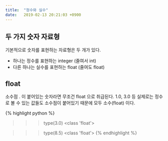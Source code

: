 ```yaml
---
title:  "정수와 실수"
date:   2019-02-13 20:21:03 +0900
---
```



## 두 가지 숫자 자료형
기본적으로 숫자를 표현하는 자료형은 두 개가 있다.
* 하나는 정수를 표현하는 integer (줄여서 int)
* 다른 하나는 실수를 표현하는 float (줄여도 float)


## float
소수점 . 이 붙어있는 숫자라면 무조건 float 으로 취급된다.
1.0, 3.0 등 실제로는 정수로 볼 수 있는 값들도 소수점이 붙어있기
때문에 모두 소수(float) 이다.

{% highlight python %}
>>> type(3.0)
<class 'float'>

>>> type(8.5)
<class 'float'>
{% endhighlight %}

















